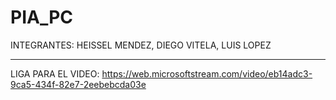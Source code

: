 # PIA_PC
INTEGRANTES: HEISSEL MENDEZ, DIEGO VITELA, LUIS LOPEZ

---------------------------------------------------
LIGA PARA EL VIDEO:
https://web.microsoftstream.com/video/eb14adc3-9ca5-434f-82e7-2eebebcda03e

